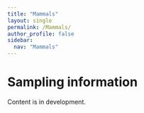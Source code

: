 ```yaml
---
title: "Mammals"
layout: single
permalink: /Mammals/
author_profile: false
sidebar:
  nav: "Mammals"
---
```


<h1>Sampling information</h1>

Content is in development.
